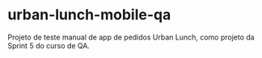 # urban-lunch-mobile-qa
Projeto de teste manual de app de pedidos Urban Lunch, como projeto da Sprint 5 do curso de QA.
